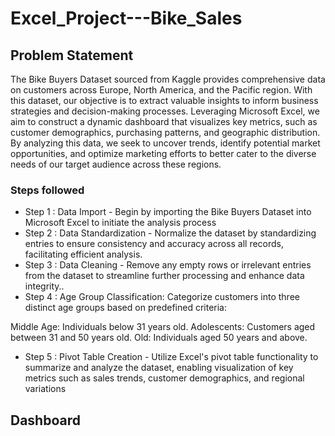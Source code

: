 # Excel_Project---Bike_Sales

## Problem Statement
The Bike Buyers Dataset sourced from Kaggle provides comprehensive data on customers across Europe, North America, and the Pacific region. With this dataset, our objective is to extract valuable insights to inform business strategies and decision-making processes. Leveraging Microsoft Excel, we aim to construct a dynamic dashboard that visualizes key metrics, such as customer demographics, purchasing patterns, and geographic distribution. By analyzing this data, we seek to uncover trends, identify potential market opportunities, and optimize marketing efforts to better cater to the diverse needs of our target audience across these regions.


### Steps followed 

- Step 1 : Data Import - Begin by importing the Bike Buyers Dataset into Microsoft Excel to initiate the analysis process
- Step 2 : Data Standardization - Normalize the dataset by standardizing entries to ensure consistency and accuracy across all records, facilitating efficient analysis.
- Step 3 : Data Cleaning - Remove any empty rows or irrelevant entries from the dataset to streamline further processing and enhance data integrity..
- Step 4 : Age Group Classification: Categorize customers into three distinct age groups based on predefined criteria:

Middle Age: Individuals below 31 years old.
Adolescents: Customers aged between 31 and 50 years old.
Old: Individuals aged 50 years and above.

- Step 5 : Pivot Table Creation - Utilize Excel's pivot table functionality to summarize and analyze the dataset, enabling visualization of key metrics such as sales trends, customer demographics, and regional variations

## Dashboard 
